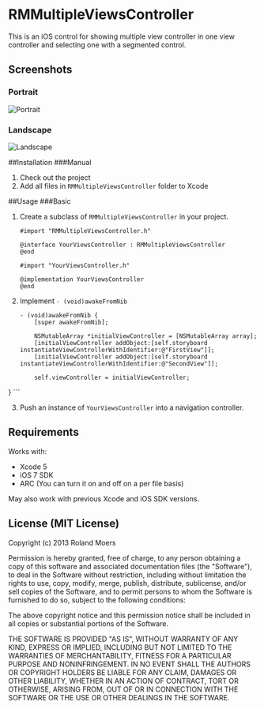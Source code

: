 RMMultipleViewsController
=============================

This is an iOS control for showing multiple view controller in one view controller and selecting one with a segmented control.

## Screenshots
### Portrait
![Portrait](http://cooperrs.github.io/RMMultipleViewsController/Images/Screen1.png)

### Landscape
![Landscape](http://cooperrs.github.io/RMMultipleViewsController/Images/Screen2.png)

##Installation
###Manual
1. Check out the project
2. Add all files in `RMMultipleViewsController` folder to Xcode

##Usage
###Basic
1. Create a subclass of `RMMultipleViewsController` in your project.
	
	```objc
	#import "RMMultipleViewsController.h"
	
	@interface YourViewsController : RMMultipleViewsController
	@end
	```
	
	```objc
	#import "YourViewsController.h"
	
	@implementation YourViewsController
	@end
	```
	
2. Implement `- (void)awakeFromNib`
	```objc
	- (void)awakeFromNib {
    	[super awakeFromNib];
    	
    	NSMutableArray *initialViewController = [NSMutableArray array];
    	[initialViewController addObject:[self.storyboard instantiateViewControllerWithIdentifier:@"FirstView"]];
    	[initialViewController addObject:[self.storyboard instantiateViewControllerWithIdentifier:@"SecondView"]];
    	
    	self.viewController = initialViewController;
}
	```
	
3. Push an instance of `YourViewsController` into a navigation controller.

## Requirements
Works with:

* Xcode 5
* iOS 7 SDK
* ARC (You can turn it on and off on a per file basis)

May also work with previous Xcode and iOS SDK versions.

## License (MIT License)
Copyright (c) 2013 Roland Moers

Permission is hereby granted, free of charge, to any person obtaining a copy
of this software and associated documentation files (the "Software"), to deal
in the Software without restriction, including without limitation the rights
to use, copy, modify, merge, publish, distribute, sublicense, and/or sell
copies of the Software, and to permit persons to whom the Software is
furnished to do so, subject to the following conditions:

The above copyright notice and this permission notice shall be included in
all copies or substantial portions of the Software.

THE SOFTWARE IS PROVIDED "AS IS", WITHOUT WARRANTY OF ANY KIND, EXPRESS OR
IMPLIED, INCLUDING BUT NOT LIMITED TO THE WARRANTIES OF MERCHANTABILITY,
FITNESS FOR A PARTICULAR PURPOSE AND NONINFRINGEMENT. IN NO EVENT SHALL THE
AUTHORS OR COPYRIGHT HOLDERS BE LIABLE FOR ANY CLAIM, DAMAGES OR OTHER
LIABILITY, WHETHER IN AN ACTION OF CONTRACT, TORT OR OTHERWISE, ARISING FROM,
OUT OF OR IN CONNECTION WITH THE SOFTWARE OR THE USE OR OTHER DEALINGS IN
THE SOFTWARE.
